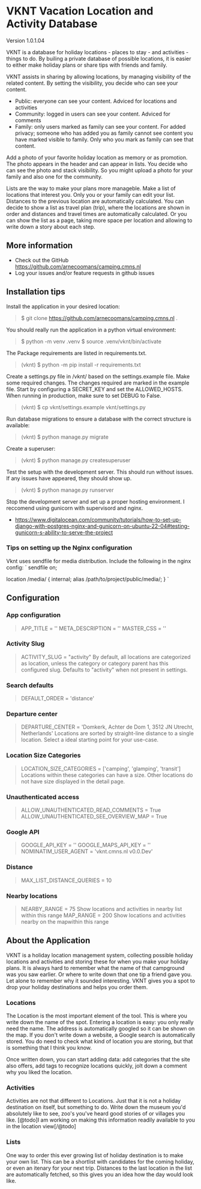 # VKNT Vacation Location and Activity Database

Version 1.0.1.04

VKNT is a database for holiday locations - places to stay - and activities - things to do. By builing a
private database of possible locations, it is easier to either make holiday plans or share tips with
friends and family.


VKNT assists in sharing by allowing locations, by managing visibility of the related content. By setting
the visibility, you decide who can see your content.
- Public: everyone can see your content. Adviced for locations and activities
- Community: logged in users can see your content. Adviced for comments
- Family: only users marked as family can see your content.
For added privacy; someone who has added you as family cannot see content you have marked visible to
family. Only who you mark as family can see that content. 


Add a photo of your favorite holiday location as memory or as promotion. The photo appears in the header 
and can appear in lists. You decide who can see the photo and stack visibility. So you might upload a photo
for your family and also one for the community.

Lists are the way to make your plans more manageble. Make a list of locations that interest you. Only you
or your family can edit your list. Distances to the previous location are automatically calculated. 
You can decide to show a list as travel plan (trip), where the locations are shown in order and distances
and travel times are automatically calculated. Or you can show the list as a page, taking more space per 
location and allowing to write down a story about each step. 

## More information
- Check out the GitHub https://github.com/arnecoomans/camping.cmns.nl
- Log your issues and/or feature requests in github issues

## Installation tips
Install the application in your desired location:

> $ git clone https://github.com/arnecoomans/camping.cmns.nl .

You should really run the application in a python virtual environment:

> $ python -m venv .venv
> $ source .venv/vknt/bin/activate


The Package requirements are listed in requirements.txt. 

> (vknt) $ python -m pip install -r requirements.txt

Create a settings.py file in /vknt/ based on the settings.example file. Make some required changes.
The changes required are marked in the example file. Start by configuring a SECRET_KEY and set the ALLOWED_HOSTS.
When running in production, make sure to set DEBUG to False.

> (vknt) $ cp vknt/settings.example vknt/settings.py


Run database migrations to ensure a database with the correct structure is available:

> (vknt) $ python manage.py migrate


Create a superuser:

> (vknt) $ python manage.py createsuperuser


Test the setup with the development server. This should run without issues. If any issues have appeared, they should show up.

> (vknt) $ python manage.py runserver


Stop the development server and set up a proper hosting environment. I reccomend using gunicorn with supervisord and nginx.
- https://www.digitalocean.com/community/tutorials/how-to-set-up-django-with-postgres-nginx-and-gunicorn-on-ubuntu-22-04#testing-gunicorn-s-ability-to-serve-the-project

### Tips on setting up the Nginx configuration
Vknt uses sendfile for media distribution. Include the following in the nginx config:
`
sendfile on;

location /media/ {
  internal;
  alias   /path/to/project/public/media/;
}
`

## Configuration
### App configuration
> APP_TITLE = ''
> META_DESCRIPTION = ''
> MASTER_CSS = ''
### Activity Slug
> ACTIVITY_SLUG = "activity"
By default, all locations are categorized as location, unless the category or category parent has this configured slug. Defaults to "activity" when not present in settings.
### Search defaults
> DEFAULT_ORDER = 'distance'
### Departure center
> DEPARTURE_CENTER = 'Domkerk, Achter de Dom 1, 3512 JN Utrecht, Netherlands'
Locations are sorted by straight-line distance to a single location. Select a ideal starting point for your use-case.
### Location Size Categories
> LOCATION_SIZE_CATEGORIES = ['camping', 'glamping', 'transit']
Locations within these categories can have a size. Other locations do not have size displayed in the detail page. 
### Unauthenticated access
> ALLOW_UNAUTHENTICATED_READ_COMMENTS = True 
> ALLOW_UNAUTHENTICATED_SEE_OVERVIEW_MAP = True
### Google API
> GOOGLE_API_KEY = ''
> GOOGLE_MAPS_API_KEY = ''
> NOMINATIM_USER_AGENT = 'vknt.cmns.nl v0.0.Dev'
### Distance
> MAX_LIST_DISTANCE_QUERIES = 10
### Nearby locations 
> NEARBY_RANGE = 75 
Show locations and activities in nearby list within this range
> MAP_RANGE = 200
Show locations and activities nearby on the mapwithin this range


## About the Application

VKNT is a holiday location management system, collecting possible holiday locations and activities and storing these 
for when you make your holiday plans. It is always hard to remember what the name of that campground was you saw earlier.
Or where to write down that one tip a friend gave you. Let alone to remember why it sounded interesting. VKNT gives you 
a spot to drop your holiday destinations and helps you order them.

### Locations
The Location is the most important element of the tool. This is where you write down the name of the spot. Entering a
location is easy: you only really need the name. The address is automatically googled so it can be shown on the map. 
If you don't write down a website, a Google search is automatically stored. You do need to check what kind of location
you are storing, but that is something that I think you know. 

Once written down, you can start adding data: add categories that the site also offers, add tags to recognize locations
quickly, jolt down a comment why you liked the location. 

### Activities
Activities are not that different to Locations. Just that it is not a holiday destination on itself, but something to do.
Write down the museum you'd absolutely like to see, zoo's you've heard good stories of or villages you like. 
[@todo]I am working on making this information readily available to you in the location view[/@todo]

### Lists
One way to order this ever growing list of holiday destination is to make your own list. This can be a shortlist with 
candidates for the coming holiday, or even an itenary for your next trip. 
Distances to the last location in the list are automatically fetched, so this gives you an idea how the day would look like. 